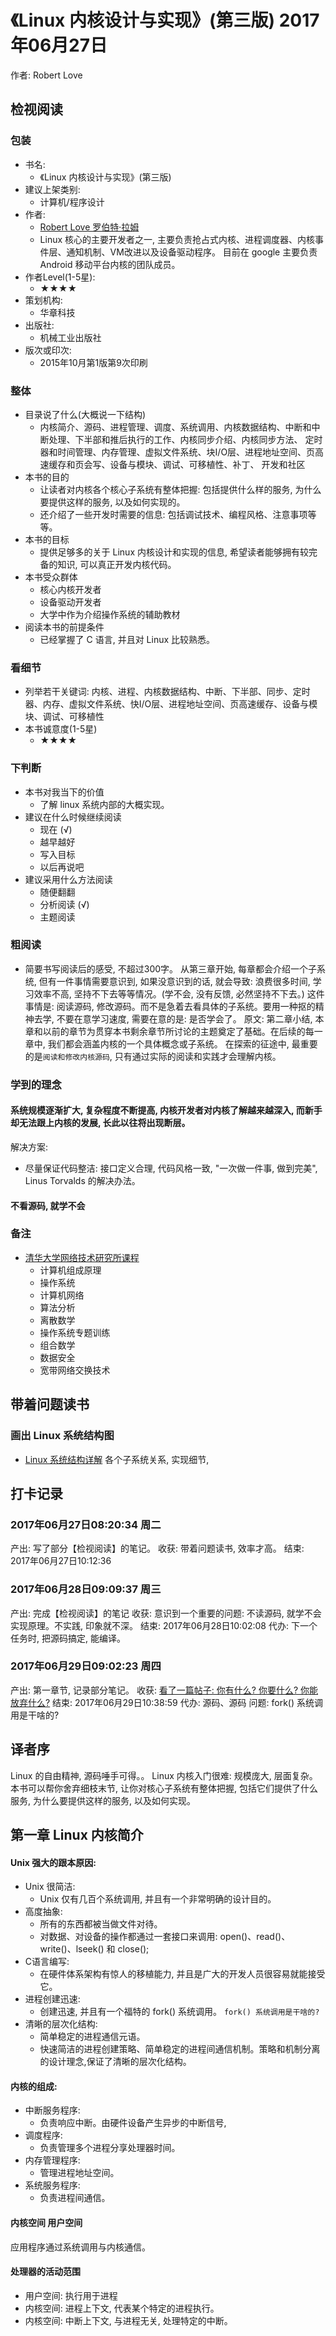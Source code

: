 # 《Linux 内核设计与实现》(第三版) 2017年06月27日
作者: Robert Love

## 检视阅读
### 包装
- 书名:
    - 《Linux 内核设计与实现》(第三版)
- 建议上架类别:
    - 计算机/程序设计
- 作者:
    - [Robert Love 罗伯特·拉姆](https://zh.wikipedia.org/wiki/%E7%BE%85%E4%BC%AF%E7%89%B9%C2%B7%E6%8B%89%E5%A7%86)
    - Linux 核心的主要开发者之一, 主要负责抢占式内核、进程调度器、内核事件层、通知机制、VM改进以及设备驱动程序。
        目前在 google 主要负责 Android 移动平台内核的团队成员。
- 作者Level(1-5星):
    - ★★★★
- 策划机构:
    - 华章科技
- 出版社:
    - 机械工业出版社
- 版次或印次:
    - 2015年10月第1版第9次印刷
### 整体
- 目录说了什么(大概说一下结构)
    - 内核简介、源码、进程管理、调度、系统调用、内核数据结构、中断和中断处理、下半部和推后执行的工作、内核同步介绍、内核同步方法、
        定时器和时间管理、内存管理、虚拟文件系统、块I/O层、进程地址空间、页高速缓存和页会写、设备与模块、调试、可移植性、补丁、
        开发和社区
- 本书的目的
    - 让读者对内核各个核心子系统有整体把握: 包括提供什么样的服务, 为什么要提供这样的服务, 以及如何实现的。
    - 还介绍了一些开发时需要的信息: 包括调试技术、编程风格、注意事项等等。
- 本书的目标
    - 提供足够多的关于 Linux 内核设计和实现的信息, 希望读者能够拥有较完备的知识, 可以真正开发内核代码。
- 本书受众群体
    - 核心内核开发者
    - 设备驱动开发者
    - 大学中作为介绍操作系统的辅助教材
- 阅读本书的前提条件
    - 已经掌握了 C 语言, 并且对 Linux 比较熟悉。

### 看细节
- 列举若干关键词: 内核、进程、内核数据结构、中断、下半部、同步、定时器、内存、虚拟文件系统、快I/O层、进程地址空间、页高速缓存、设备与模块、调试、可移植性
- 本书诚意度(1-5星)
    -  ★★★★

### 下判断
- 本书对我当下的价值
    - 了解 linux 系统内部的大概实现。
- 建议在什么时候继续阅读
    - 现在 (√)
    - 越早越好
    - 写入目标
    - 以后再说吧
- 建议采用什么方法阅读
    - 随便翻翻
    - 分析阅读 (√)
    - 主题阅读

### 粗阅读
- 简要书写阅读后的感受, 不超过300字。
从第三章开始, 每章都会介绍一个子系统, 但有一件事情需要意识到, 如果没意识到的话, 就会导致: 浪费很多时间, 学习效率不高, 坚持不下去等等情况。(学不会, 没有反馈, 必然坚持不下去。)
这件事情是: 阅读源码, 修改源码。而不是急着去看具体的子系统。要用一种抠的精神去学, 不要在意学习速度, 需要在意的是: 是否学会了。
原文: 第二章小结, 本章和以前的章节为贯穿本书剩余章节所讨论的主题奠定了基础。在后续的每一章中, 我们都会涵盖内核的一个具体概念或子系统。
在探索的征途中, 最重要的是`阅读和修改内核源码`, 只有通过实际的阅读和实践才会理解内核。

### 学到的理念

#### 系统规模逐渐扩大, 复杂程度不断提高, 内核开发者对内核了解越来越深入, 而新手却无法跟上内核的发展, 长此以往将出现断层。
解决方案:
- 尽量保证代码整洁: 接口定义合理, 代码风格一致, "一次做一件事, 做到完美", Linus Torvalds 的解决办法。

#### 不看源码, 就学不会

### 备注
- [清华大学网络技术研究所课程](http://www.tsinghua.edu.cn/publish/cs/4765/index.html)
    - 计算机组成原理
    - 操作系统
    - 计算机网络
    - 算法分析
    - 离散数学
    - 操作系统专题训练
    - 组合数学
    - 数据安全
    - 宽带网络交换技术


## 带着问题读书

### 画出 Linux 系统结构图
- [Linux 系统结构详解](http://blog.csdn.net/hguisu/article/details/6122513)
各个子系统关系, 实现细节,


## 打卡记录
### 2017年06月27日08:20:34 周二
产出: 写了部分【检视阅读】的笔记。
收获: 带着问题读书, 效率才高。
结束: 2017年06月27日10:12:36

### 2017年06月28日09:09:37 周三
产出: 完成【检视阅读】的笔记
收获: 意识到一个重要的问题: 不读源码, 就学不会实现原理。不实践, 印象就不深。
结束: 2017年06月28日10:02:08
代办: 下一个任务时, 把源码搞定, 能编译。

### 2017年06月29日09:02:23 周四
产出: 第一章节, 记录部分笔记。
收获: [看了一篇帖子: 你有什么? 你要什么? 你能放弃什么?](http://www.mbajyz.cn/rw/newsdetail/58239.html)
结束: 2017年06月29日10:38:59
代办: 源码、源码
问题: fork() 系统调用是干啥的?



## 译者序
Linux 的自由精神, 源码唾手可得。。
Linux 内核入门很难: 规模庞大, 层面复杂。
本书可以帮你舍弃细枝末节, 让你对核心子系统有整体把握, 包括它们提供了什么服务, 为什么要提供这样的服务, 以及如何实现。

## 第一章 Linux 内核简介
#### Unix 强大的跟本原因:
- Unix 很简洁:
    - Unix 仅有几百个系统调用, 并且有一个非常明确的设计目的。
- 高度抽象:
    - 所有的东西都被当做文件对待。
    - 对数据、对设备的操作都通过一套接口来调用: open()、read()、write()、lseek() 和 close();
- C语言编写:
    - 在硬件体系架构有惊人的移植能力, 并且是广大的开发人员很容易就能接受它。
- 进程创建迅速:
    - 创建迅速, 并且有一个福特的 fork() 系统调用。 `fork() 系统调用是干啥的?`
- 清晰的层次化结构:
    - 简单稳定的进程通信元语。
    - 快速简洁的进程创建策略、简单稳定的进程间通信机制。策略和机制分离的设计理念,保证了清晰的层次化结构。

#### 内核的组成:
- 中断服务程序:
    - 负责响应中断。由硬件设备产生异步的中断信号,
- 调度程序:
    - 负责管理多个进程分享处理器时间。
- 内存管理程序:
    - 管理进程地址空间。
- 系统服务程序:
    - 负责进程间通信。

#### 内核空间 用户空间
应用程序通过系统调用与内核通信。

#### 处理器的活动范围
- 用户空间: 执行用于进程
- 内核空间: 进程上下文, 代表某个特定的进程执行。
- 内核空间: 中断上下文, 与进程无关, 处理特定的中断。


